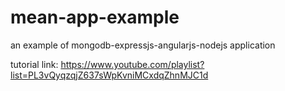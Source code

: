 # mean-app-example

an example of mongodb-expressjs-angularjs-nodejs application

tutorial link: https://www.youtube.com/playlist?list=PL3vQyqzqjZ637sWpKvniMCxdqZhnMJC1d
